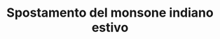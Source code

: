 ---
title: Spostamento del monsone indiano estivo
descriptionBody: 
    - I monsoni sono venti periodici che condizionano le precipitazioni atmosferiche dando origine, dove agiscono, a due stagioni che si alternano nel corso dell’anno a seconda della direzione da cui provengono:<ul><li>stagione umida e piovosa, quando soffiano dall’Oceano verso l’entroterra":" l’aria del continente asiatico surriscaldato dal sole risucchia l’aria carica di umidità che giunge dall’oceano Indiano. 
    - In questa stagione le piogge sono abbondanti.</li><li>stagione secca, quando i venti soffiano dalla terra verso l’Oceano":" l’aria fresca e secca che proviene dall’interno dell’Asia si inserisce sotto l’aria calda dell’oceano Indiano. Questa ciclicità è determinante per la vita di persone e animali, ma negli ultimi decenni a causa dei cambiamenti climatici, i venti monsonici sono diventati sempre più irregolari e tardivi concentrando la piogge in meno giorni, durando meno ed essendo più violente.</li></ul>
consequences:
    description:  Un’atmosfera con temperature più elevate, che assorbe la crescente umidità evaporata da suoli ed oceani più caldi, determinerebbe un rafforzamento del monsone in termini di quantità di umidità immagazzinata e quindi di intensità di precipitazioni; ma renderebbe anche più rigidi e duraturi i periodi di siccità che si scatenano quando i venti ritardano il loro arrivo; inoltre con continenti sempre più surriscaldati i monsoni penetrerebbero sempre più nell’entroterra spostando la loro area di influenza.
choords:
    x: 1406
    y: 420
---